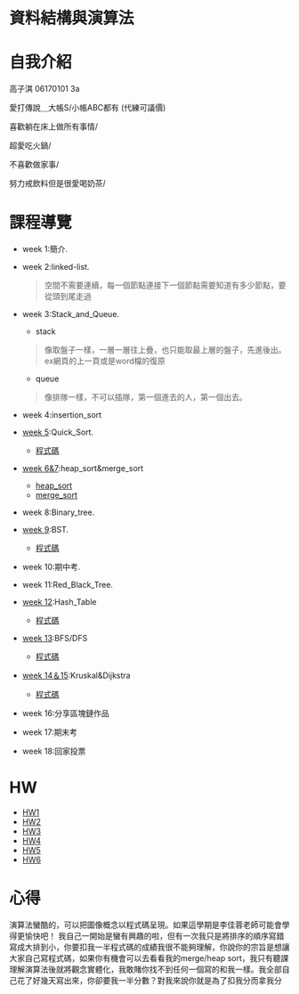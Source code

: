 # 資料結構與演算法


# 自我介紹  
高子淇 06170101 3a  

  愛打傳說＿大帳S/小帳ABC都有  (代練可議價) 
  
  喜歡躺在床上做所有事情/
  
  超愛吃火鍋/
  
  不喜歡做家事/
  
  努力戒飲料但是很愛喝奶茶/
  
# 課程導覽
- week 1:簡介. 
- week 2:linked-list.
  >空間不需要連續，每一個節點連接下一個節點需要知道有多少節點，要從頭到尾走過
- week 3:Stack_and_Queue. 
  * stack
  >像取盤子一樣，一層一層往上疊，也只能取最上層的盤子，先進後出。ex網頁的上一頁或是word檔的復原
  * queue
  >像排隊一樣，不可以插隊，第一個進去的人，第一個出去。
- week 4:insertion_sort
- [week 5](https://github.com/tzuchyi/class_exercise/tree/master/HW1):Quick_Sort.
   * [程式碼](https://github.com/tzuchyi/class_exercise/blob/master/HW1/QuickSort_change.ipynb)
- [week 6&7](https://github.com/tzuchyi/class_exercise/tree/master/HW2):heap_sort&merge_sort  

    * [heap_sort](https://github.com/tzuchyi/class_exercise/blob/master/HW2/heap_sort_06170101.py)
    * [merge_sort](https://github.com/tzuchyi/class_exercise/blob/master/HW2/merge_sort_06170101.py)
- week 8:Binary_tree. 
- [week 9](https://github.com/tzuchyi/class_exercise/blob/master/HW3/Binary_Search_Tree_%E6%96%B0%E5%A2%9E%E5%88%AA%E9%99%A4%E6%9F%A5%E8%A9%A2%E4%BF%AE%E6%94%B9%E5%8A%9F%E8%83%BD%E8%AA%AA%E6%98%8E.ipynb):BST.  

   * [程式碼](https://github.com/tzuchyi/class_exercise/blob/master/HW3/binary_search_tree_06170101.py)
- week 10:期中考. 
- week 11:Red_Black_Tree. 
- [week 12](https://github.com/tzuchyi/class_exercise/blob/master/HW4/hash_table%E8%A3%BD%E4%BD%9C.ipynb):Hash_Table  

   * [程式碼](https://github.com/tzuchyi/class_exercise/blob/master/HW4/hash_table_06170101.py)
- [week 13](https://github.com/tzuchyi/class_exercise/blob/master/HW5/BFS_DFS%E6%B5%81%E7%A8%8B%E5%9C%96.ipynb):BFS/DFS  

   * [程式碼](https://github.com/tzuchyi/class_exercise/blob/master/HW5/BFS_06170101.pyy)
- [week 14＆15](https://github.com/tzuchyi/class_exercise/blob/master/HW6/Dijkstra_06170101.py):Kruskal&Dijkstra
   * [程式碼](HW6/Dijkstra_06170108.py)
- week 16:分享區塊鏈作品
- week 17:期末考
- week 18:回家投票


# HW
- [HW1](https://github.com/hello02923/lai/blob/master/HW1/readme.md)
- [HW2](https://github.com/tzuchyi/class_exercise/tree/master/HW2)
- [HW3](https://github.com/tzuchyi/class_exercise/tree/master/HW3) 
- [HW4](https://github.com/tzuchyi/class_exercise/tree/master/HW4)
- [HW5](https://github.com/tzuchyi/class_exercise/tree/master/HW5)
- [HW6](https://github.com/tzuchyi/class_exercise/tree/master/HW6)

# 心得
演算法蠻酷的，可以把圖像概念以程式碼呈現。如果這學期是李佳蓉老師可能會學得更愉快吧！
我自己一開始是蠻有興趣的啦，但有一次我只是將排序的順序寫錯寫成大排到小，你要扣我一半程式碼的成績我很不能夠理解，你說你的宗旨是想讓大家自己寫程式碼，如果你有機會可以去看看我的merge/heap sort，我只有聽課理解演算法後就將觀念實體化，我敢賭你找不到任何一個寫的和我一樣。我全部自己花了好幾天寫出來，你卻要我一半分數？對我來說你就是為了扣我分而拿我分
